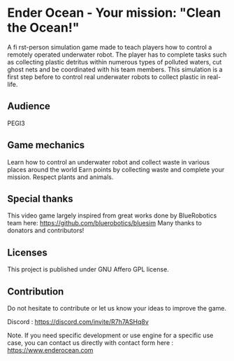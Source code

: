 # Ender Ocean - Your mission: "Clean the Ocean!"

A fi rst-person simulation game made to teach players how to control a remotely operated underwater robot. The player has to complete tasks such as collecting plastic detritus within numerous types of polluted waters, cut ghost nets and be coordinated with his team members. This simulation is a first step before to control real underwater robots to collect plastic in real-life.


## Audience

PEGI3


## Game mechanics

Learn how to control an underwater robot and collect waste in various places around the world
Earn points by collecting waste and complete your mission. 
Respect plants and animals.


## Special thanks

This video game largely inspired from great works done by BlueRobotics team here: https://github.com/bluerobotics/bluesim 
Many thanks to donators and contributors!


## Licenses

This project is published under GNU Affero GPL license.


## Contribution

Do not hesitate to contribute or let us know your ideas to improve the game. 

Discord : https://discord.com/invite/R7h7ASHq8v

Note. If you need specific development or use engine for a specific use case, you can contact us directly with contact form here : https://www.enderocean.com



